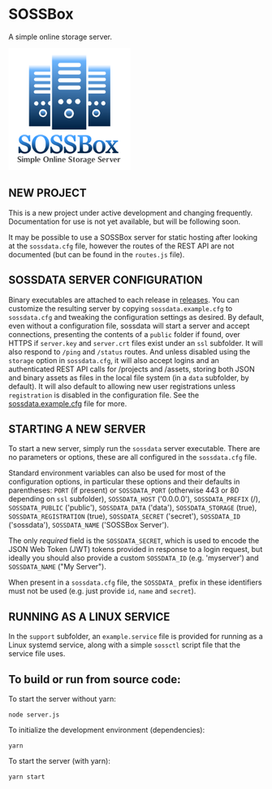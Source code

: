 # SOSSBox
A simple online storage server.

<img src="public/logo.png" alt="SOSSBox Server Logo" style="zoom:75%;" />

## NEW PROJECT
This is a new project under active development and changing frequently. Documentation for use is not yet available, but will be following soon.

It may be possible to use a SOSSBox server for static hosting after looking at the `sossdata.cfg` file, however the routes of the REST API are not documented (but can be found in the `routes.js` file).

## SOSSDATA SERVER CONFIGURATION

Binary executables are attached to each release in [releases](https://github.com/appurist/sossdata/releases). You can customize the resulting server by copying `sossdata.example.cfg` to `sossdata.cfg` and tweaking the configuration settings as desired. By default, even without a configuration file, sossdata will start a server and accept connections, presenting the contents of a `public` folder if found, over HTTPS if `server.key` and `server.crt` files exist under an `ssl` subfolder. It will also respond to `/ping` and `/status` routes. And unless disabled using the `storage` option in `sossdata.cfg`, it will also accept logins and an authenticated REST API calls for /projects and /assets, storing both JSON and binary assets as files in the local file system (in a `data` subfolder, by default). It will also default to allowing new user registrations unless `registration` is disabled in the configuration file. See the [sossdata.example.cfg](https://github.com/appurist/sossdata/blob/master/sossdata.example.cfg) file for more.

## STARTING A NEW SERVER

To start a new server, simply run the `sossdata` server executable. There are no parameters or options, these are all configured in the `sossdata.cfg` file.

Standard environment variables can also be used for most of the configuration options, in particular these options and their defaults in parentheses: `PORT` (if present) or `SOSSDATA_PORT` (otherwise 443 or 80 depending on `ssl` subfolder), `SOSSDATA_HOST` ('0.0.0.0'), `SOSSDATA_PREFIX` (/), `SOSSDATA_PUBLIC` ('public'), `SOSSDATA_DATA` ('data'), `SOSSDATA_STORAGE` (true), `SOSSDATA_REGISTRATION` (true), `SOSSDATA_SECRET` ('secret'), `SOSSDATA_ID` ('sossdata'), `SOSSDATA_NAME` ('SOSSBox Server').

The only *required* field is the `SOSSDATA_SECRET`, which is used to encode the JSON Web Token (JWT) tokens provided in response to a login request, but ideally you should also provide a custom `SOSSDATA_ID` (e.g. 'myserver') and `SOSSDATA_NAME` ("My Server").

When present in a `sossdata.cfg` file, the `SOSSDATA_` prefix in these identifiers must not be used (e.g. just provide `id`, `name` and `secret`).

## RUNNING AS A LINUX SERVICE

In the `support` subfolder, an `example.service` file is provided for running as a Linux systemd service, along with a simple `sossctl` script file that the service file uses.

## To build or run from source code:

To start the server without yarn:
```
node server.js
```

To initialize the development environment (dependencies):
```
yarn
```
To start the server (with yarn):
```
yarn start
```
